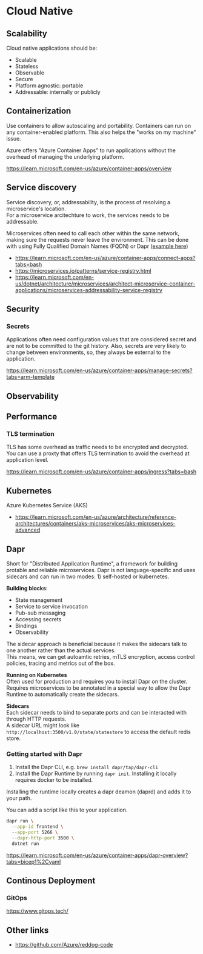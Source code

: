 # Cloud Native

## Scalability
Cloud native applications should be:
- Scalable
- Stateless
- Observable
- Secure
- Platform agnostic: portable
- Addressable: internally or publicly

## Containerization
Use containers to allow autoscaling and portability. Containers can run on any container-enabled platform.
This also helps the "works on my machine" issue.

Azure offers "Azure Container Apps" to run applications without the overhead of managing the underlying platform.

https://learn.microsoft.com/en-us/azure/container-apps/overview

## Service discovery
Service discovery, or, addressability, is the process of resolving a microservice's location.  
For a microservice arcitechture to work, the services needs to be addressable.

Microservices often need to call each other within the same network, making sure the requests never leave the environment. This can be done with using Fully Qualified Domain Names (FQDN) or Dapr ([example here](https://github.com/Azure-Samples/container-apps-connect-multiple-apps))


- https://learn.microsoft.com/en-us/azure/container-apps/connect-apps?tabs=bash
- https://microservices.io/patterns/service-registry.html
- https://learn.microsoft.com/en-us/dotnet/architecture/microservices/architect-microservice-container-applications/microservices-addressability-service-registry

## Security
### Secrets
Applications often need configuration values that are considered secret and are not to be committed to the git history. Also, secrets are very likely to change between environments, so, they always be external to the application.

https://learn.microsoft.com/en-us/azure/container-apps/manage-secrets?tabs=arm-template

## Observability


## Performance
### TLS termination
TLS has some overhead as traffic needs to be encrypted and decrypted.  
You can use a proxty that offers TLS termination to avoid the overhead at application level.

https://learn.microsoft.com/en-us/azure/container-apps/ingress?tabs=bash

## Kubernetes

Azure Kubernetes Service (AKS)
- https://learn.microsoft.com/en-us/azure/architecture/reference-architectures/containers/aks-microservices/aks-microservices-advanced

## Dapr
Short for "Distributed Application Runtime", a framework for building protable and reliable microservices.
Dapr is not language-specific and uses sidecars and can run in two modes: 1) self-hosted or kubernetes.

**Building blocks**:  
- State management
- Service to service invocation
- Pub-sub messaging
- Accessing secrets
- Bindings
- Observability

The sidecar approach is beneficial because it makes the sidecars talk to one another rather than the actual services.  
This means, we can get autoamtic retries, mTLS encryption, access control policies, tracing and metrics out of the box.

**Running on Kubernetes**  
Often used for production and requires you to install Dapr on the cluster.  
Requires microservices to be annotated in a special way to allow the Dapr Runtime to automatically create the sidecars.

**Sidecars**  
Each sidecar needs to bind to separate ports and can be interacted with through HTTP requests.  
A sidecar URL might look like `http://localhost:3500/v1.0/state/statestore` to access the default redis store.

### Getting started with Dapr
1. Install the Dapr CLI, e.g. `brew install dapr/tap/dapr-cli`
2. Install the Dapr Runtime by running `dapr init`. Installing it locally requires docker to be installed.

Installing the runtime locally creates a dapr deamon (daprd) and adds it to your path.

You can add a script like this to your application.
```bash
dapr run \
  --app-id frontend \
  --app-port 5266 \
  --dapr-http-port 3500 \
  dotnet run
```

https://learn.microsoft.com/en-us/azure/container-apps/dapr-overview?tabs=bicep1%2Cyaml

## Continous Deployment
### GitOps
https://www.gitops.tech/

## Other links
- https://github.com/Azure/reddog-code